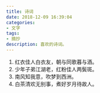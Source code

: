 ```yaml
---
title: 诗词
date: 2018-12-09 16:39:04
categories: 
- 文字
tags:
- 摘抄
description: 喜欢的诗词。
---
```


<ol>
    <li>红衣佳人白衣友，朝与同歌暮与酒。</li>
    <li>少年子弟江湖老，红粉佳人两鬓斑。</li>
    <li>南风知我意，吹梦到西洲。</li>
    <li>白茶清欢无别事，煮好岁月待故人。</li>
</ol>

